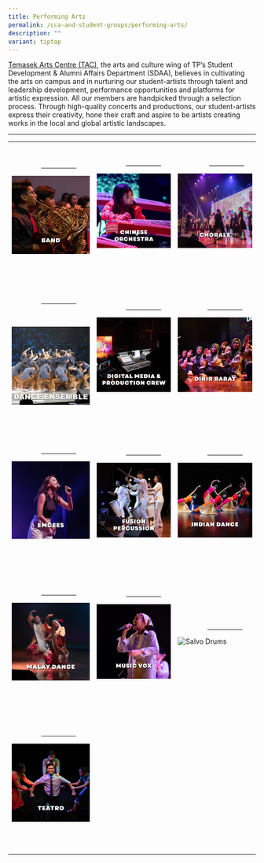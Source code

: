 ```yaml
---
title: Performing Arts
permalink: /cca-and-student-groups/performing-arts/
description: ""
variant: tiptap
---
```

<p><a href="/events/temasek-arts-centre/about-tac" rel="noopener noreferrer nofollow" target="_blank">Temasek Arts Centre (TAC)</a>,
the arts and culture wing of TP’s Student Development &amp; Alumni Affairs
Department (SDAA), believes in cultivating the arts on campus and in nurturing
our student-artists through talent and leadership development, performance
opportunities and platforms for artistic expression. All our members are
handpicked through a selection process. Through high-quality concerts and
productions, our student-artists express their creativity, hone their craft
and aspire to be artists creating works in the local and global artistic
landscapes.</p>
<hr>
<table style="minWidth: 75px">
<colgroup>
<col>
<col>
<col>
</colgroup>
<tbody>
<tr>
<td rowspan="1" colspan="1">
<p>
<br>&nbsp;&nbsp;&nbsp;&nbsp;&nbsp;&nbsp;&nbsp;&nbsp;&nbsp;&nbsp;&nbsp;&nbsp;&nbsp;&nbsp;&nbsp;
<a href="/performing-arts/band/" rel="noopener noreferrer nofollow" target="_blank">&nbsp;&nbsp;&nbsp;&nbsp;&nbsp;&nbsp;&nbsp;&nbsp;&nbsp;&nbsp;&nbsp;&nbsp;&nbsp;&nbsp;&nbsp;&nbsp;&nbsp;&nbsp;&nbsp;</a>
</p>
<div class="isomer-image-wrapper">
<img style="display:block;margin-left:auto;margin-right:auto;" height="auto" width="100%" alt="Band" src="/images/Arts/BAND_button-01.png">
</div>
<p>&nbsp;&nbsp;&nbsp;&nbsp;&nbsp;&nbsp;&nbsp;&nbsp;&nbsp;&nbsp;&nbsp;&nbsp;&nbsp;&nbsp;&nbsp;&nbsp;&nbsp;&nbsp;&nbsp;
&nbsp;&nbsp;&nbsp;&nbsp;&nbsp;&nbsp;&nbsp;&nbsp;&nbsp;&nbsp;&nbsp;&nbsp;&nbsp;&nbsp;&nbsp;&nbsp;&nbsp;&nbsp;&nbsp;&nbsp;&nbsp;</p>
</td>
<td rowspan="1" colspan="1">
<p>
<br>&nbsp;&nbsp;&nbsp;&nbsp;&nbsp;&nbsp;&nbsp;&nbsp;&nbsp;&nbsp;&nbsp;&nbsp;&nbsp;&nbsp;&nbsp;
<a href="/performing-arts/chinese-orchestra/" rel="noopener noreferrer nofollow" target="_blank">&nbsp;&nbsp;&nbsp;&nbsp;&nbsp;&nbsp;&nbsp;&nbsp;&nbsp;&nbsp;&nbsp;&nbsp;&nbsp;&nbsp;&nbsp;&nbsp;&nbsp;&nbsp;&nbsp;</a>
</p>
<div class="isomer-image-wrapper">
<img style="display:block;margin-left:auto;margin-right:auto;" height="auto" width="100%" alt="Chinese Orchestra" src="/images/Arts/CO_button-01.png">
</div>
<p>&nbsp;&nbsp;&nbsp;&nbsp;&nbsp;&nbsp;&nbsp;&nbsp;&nbsp;&nbsp;&nbsp;&nbsp;&nbsp;&nbsp;&nbsp;&nbsp;&nbsp;&nbsp;&nbsp;
&nbsp;&nbsp;&nbsp;&nbsp;&nbsp;&nbsp;&nbsp;&nbsp;&nbsp;&nbsp;&nbsp;&nbsp;&nbsp;&nbsp;&nbsp;
&nbsp;&nbsp;&nbsp;&nbsp;&nbsp;&nbsp;&nbsp;&nbsp;&nbsp;&nbsp;&nbsp;</p>
</td>
<td rowspan="1" colspan="1">
<p>
<br>&nbsp;&nbsp;&nbsp; &nbsp;&nbsp;&nbsp;&nbsp;&nbsp;&nbsp;&nbsp;&nbsp;&nbsp;&nbsp;&nbsp;&nbsp;
<a href="/performing-arts/chorale/" rel="noopener noreferrer nofollow" target="_blank">&nbsp;&nbsp;&nbsp;&nbsp;&nbsp;&nbsp;&nbsp;&nbsp;&nbsp;&nbsp;&nbsp;&nbsp;&nbsp;&nbsp;&nbsp;&nbsp;&nbsp;&nbsp;&nbsp;</a>
</p>
<div class="isomer-image-wrapper">
<img style="display:block;margin-left:auto;margin-right:auto;" height="auto" width="100%" alt="Chorale" src="/images/Arts/CHORALE_button-01.png">
</div>
<p>&nbsp;&nbsp;&nbsp;&nbsp;&nbsp;&nbsp;&nbsp;&nbsp;&nbsp;&nbsp;&nbsp;&nbsp;&nbsp;&nbsp;&nbsp;&nbsp;&nbsp;&nbsp;&nbsp;
&nbsp;&nbsp;&nbsp;&nbsp;&nbsp;&nbsp;&nbsp;&nbsp;&nbsp;&nbsp;&nbsp;&nbsp;&nbsp;&nbsp;&nbsp;
&nbsp;&nbsp;&nbsp;&nbsp;&nbsp;&nbsp;&nbsp;&nbsp;&nbsp;&nbsp;&nbsp;</p>
</td>
</tr>
<tr>
<td rowspan="1" colspan="1">
<p>
<br>&nbsp;&nbsp;&nbsp;&nbsp;&nbsp;&nbsp;&nbsp;&nbsp;&nbsp;&nbsp;&nbsp;&nbsp;&nbsp;&nbsp;&nbsp;
<a href="/performing-arts/dance-ensemble/" rel="noopener noreferrer nofollow" target="_blank">&nbsp;&nbsp;&nbsp;&nbsp;&nbsp;&nbsp;&nbsp;&nbsp;&nbsp;&nbsp;&nbsp;&nbsp;&nbsp;&nbsp;&nbsp;&nbsp;&nbsp;&nbsp;&nbsp;</a>
</p>
<p>&nbsp;&nbsp;&nbsp;&nbsp;&nbsp;&nbsp;&nbsp;&nbsp;&nbsp;&nbsp;&nbsp;&nbsp;&nbsp;&nbsp;&nbsp;&nbsp;&nbsp;&nbsp;&nbsp;
&nbsp;&nbsp;&nbsp;&nbsp;&nbsp;&nbsp;&nbsp;&nbsp;&nbsp;</p>
<div class="isomer-image-wrapper">
<img style="width: 100%" height="auto" width="100%" alt="" src="/images/Arts/Dance_Ensemble.jpg">
</div>
<p>&nbsp;&nbsp;&nbsp;&nbsp;&nbsp;&nbsp; &nbsp;&nbsp;&nbsp;&nbsp;&nbsp;&nbsp;&nbsp;&nbsp;&nbsp;&nbsp;&nbsp;</p>
</td>
<td rowspan="1" colspan="1">
<p>
<br>&nbsp;&nbsp;&nbsp;&nbsp;&nbsp;&nbsp;&nbsp;&nbsp;&nbsp;&nbsp;&nbsp;&nbsp;&nbsp;&nbsp;&nbsp;
<a href="/performing-arts/digital-media-and-production-crew/" rel="noopener noreferrer nofollow" target="_blank">&nbsp;&nbsp;&nbsp;&nbsp;&nbsp;&nbsp;&nbsp;&nbsp;&nbsp;&nbsp;&nbsp;&nbsp;&nbsp;&nbsp;&nbsp;&nbsp;&nbsp;&nbsp;&nbsp;</a>
</p>
<div class="isomer-image-wrapper">
<img style="display:block;margin-left:auto;margin-right:auto;" height="auto" width="100%" alt="Digital Media and Production Crew" src="/images/Arts/DMPC_button-01.png">
</div>
<p>&nbsp;&nbsp;&nbsp;&nbsp;&nbsp;&nbsp;&nbsp;&nbsp;&nbsp;&nbsp;&nbsp;&nbsp;&nbsp;&nbsp;&nbsp;&nbsp;&nbsp;&nbsp;&nbsp;
&nbsp;&nbsp;&nbsp;&nbsp;&nbsp;&nbsp;&nbsp;&nbsp;&nbsp;&nbsp;&nbsp;&nbsp;&nbsp;&nbsp;&nbsp;
&nbsp;&nbsp;&nbsp;&nbsp;&nbsp;&nbsp;&nbsp;&nbsp;&nbsp;&nbsp;&nbsp;</p>
</td>
<td rowspan="1" colspan="1">
<p>
<br>&nbsp;&nbsp;&nbsp;&nbsp;&nbsp;&nbsp;&nbsp;&nbsp;&nbsp;&nbsp;&nbsp;&nbsp;&nbsp;&nbsp;&nbsp;
<a href="/performing-arts/dikir-barat/" rel="noopener noreferrer nofollow" target="_blank">&nbsp;&nbsp;&nbsp;&nbsp;&nbsp;&nbsp;&nbsp;&nbsp;&nbsp;&nbsp;&nbsp;&nbsp;&nbsp;&nbsp;&nbsp;&nbsp;&nbsp;&nbsp;&nbsp;</a>
</p>
<div class="isomer-image-wrapper">
<img style="display:block;margin-left:auto;margin-right:auto;" height="auto" width="100%" alt="Dikir Barat" src="/images/Arts/DK_button-01.png">
</div>
<p>&nbsp;&nbsp;&nbsp;&nbsp;&nbsp;&nbsp;&nbsp;&nbsp;&nbsp;&nbsp;&nbsp;&nbsp;&nbsp;&nbsp;&nbsp;&nbsp;&nbsp;&nbsp;&nbsp;
&nbsp;&nbsp;&nbsp;&nbsp;&nbsp;&nbsp;&nbsp;&nbsp;&nbsp;&nbsp;&nbsp;&nbsp;&nbsp;&nbsp;&nbsp;
&nbsp;&nbsp;&nbsp;&nbsp;&nbsp;&nbsp;&nbsp;&nbsp;&nbsp;&nbsp;&nbsp;</p>
</td>
</tr>
<tr>
<td rowspan="1" colspan="1">
<p>
<br>&nbsp;&nbsp;&nbsp;&nbsp;&nbsp;&nbsp;&nbsp;&nbsp;&nbsp;&nbsp;&nbsp;&nbsp;&nbsp;&nbsp;&nbsp;
<a href="/performing-arts/emcees/" rel="noopener noreferrer nofollow" target="_blank">&nbsp;&nbsp;&nbsp;&nbsp;&nbsp;&nbsp;&nbsp;&nbsp;&nbsp;&nbsp;&nbsp;&nbsp;&nbsp;&nbsp;&nbsp;&nbsp;&nbsp;&nbsp;&nbsp;</a>
</p>
<div class="isomer-image-wrapper">
<img style="display:block;margin-left:auto;margin-right:auto;" height="auto" width="100%" alt="TP Emcees" src="/images/Arts/EMCEES_button-01-v2.png">
</div>
<p>&nbsp;&nbsp;&nbsp;&nbsp;&nbsp;&nbsp;&nbsp;&nbsp;&nbsp;&nbsp;&nbsp;&nbsp;&nbsp;&nbsp;&nbsp;&nbsp;&nbsp;&nbsp;&nbsp;
&nbsp;&nbsp;&nbsp;&nbsp;&nbsp;&nbsp;&nbsp;&nbsp;&nbsp;&nbsp;&nbsp;&nbsp;&nbsp;&nbsp;&nbsp;
&nbsp;&nbsp;&nbsp;&nbsp;&nbsp;&nbsp;&nbsp;&nbsp;&nbsp;&nbsp;&nbsp;</p>
</td>
<td rowspan="1" colspan="1">
<p>
<br>&nbsp;&nbsp;&nbsp;&nbsp;&nbsp;&nbsp;&nbsp;&nbsp;&nbsp;&nbsp;&nbsp;&nbsp;&nbsp;&nbsp;&nbsp;
<a href="/performing-arts/fusion-percussion/" rel="noopener noreferrer nofollow" target="_blank">&nbsp;&nbsp;&nbsp;&nbsp;&nbsp;&nbsp;&nbsp;&nbsp;&nbsp;&nbsp;&nbsp;&nbsp;&nbsp;&nbsp;&nbsp;&nbsp;&nbsp;&nbsp;&nbsp;</a>
</p>
<div class="isomer-image-wrapper">
<img style="display:block;margin-left:auto;margin-right:auto;" height="auto" width="100%" alt="Fusion Percussion" src="/images/Arts/FP_button-02.png">
</div>
<p>&nbsp;&nbsp;&nbsp;&nbsp;&nbsp;&nbsp;&nbsp;&nbsp;&nbsp;&nbsp;&nbsp;&nbsp;&nbsp;&nbsp;&nbsp;&nbsp;&nbsp;&nbsp;&nbsp;
&nbsp;&nbsp;&nbsp;&nbsp;&nbsp;&nbsp;&nbsp;&nbsp;&nbsp;&nbsp;&nbsp;&nbsp;&nbsp;&nbsp;&nbsp;
&nbsp;&nbsp;&nbsp;&nbsp;&nbsp;&nbsp;&nbsp;&nbsp;&nbsp;&nbsp;&nbsp;</p>
</td>
<td rowspan="1" colspan="1">
<p>
<br>&nbsp;&nbsp;&nbsp;&nbsp;&nbsp;&nbsp;&nbsp;&nbsp;&nbsp;&nbsp;&nbsp;&nbsp;&nbsp;&nbsp;&nbsp;
<a href="/performing-arts/indian-dance/" rel="noopener noreferrer nofollow" target="_blank">&nbsp;&nbsp;&nbsp;&nbsp;&nbsp;&nbsp;&nbsp;&nbsp;&nbsp;&nbsp;&nbsp;&nbsp;&nbsp;&nbsp;&nbsp;&nbsp;&nbsp;&nbsp;&nbsp;</a>
</p>
<div class="isomer-image-wrapper">
<img style="display:block;margin-left:auto;margin-right:auto;" height="auto" width="100%" alt="Indian Dance" src="/images/Arts/IDG_button-01.png">
</div>
<p>&nbsp;&nbsp;&nbsp;&nbsp;&nbsp;&nbsp;&nbsp;&nbsp;&nbsp;&nbsp;&nbsp;&nbsp;&nbsp;&nbsp;&nbsp;&nbsp;&nbsp;&nbsp;&nbsp;
&nbsp;&nbsp;&nbsp;&nbsp;&nbsp;&nbsp;&nbsp;&nbsp;&nbsp;&nbsp;&nbsp;&nbsp;&nbsp;&nbsp;&nbsp;
&nbsp;&nbsp;&nbsp;&nbsp;&nbsp;&nbsp;&nbsp;&nbsp;&nbsp;&nbsp;&nbsp;</p>
</td>
</tr>
<tr>
<td rowspan="1" colspan="1">
<p>
<br>&nbsp;&nbsp;&nbsp;&nbsp;&nbsp;&nbsp;&nbsp;&nbsp;&nbsp;&nbsp;&nbsp;&nbsp;&nbsp;&nbsp;&nbsp;
<a href="/performing-arts/malay-dance/" rel="noopener noreferrer nofollow" target="_blank">&nbsp;&nbsp;&nbsp;&nbsp;&nbsp;&nbsp;&nbsp;&nbsp;&nbsp;&nbsp;&nbsp;&nbsp;&nbsp;&nbsp;&nbsp;&nbsp;&nbsp;&nbsp;&nbsp;</a>
</p>
<div class="isomer-image-wrapper">
<img style="display:block;margin-left:auto;margin-right:auto;" height="auto" width="100%" alt="Malay Dance" src="/images/Arts/MDG_button-01.png">
</div>
<p>&nbsp;&nbsp;&nbsp;&nbsp;&nbsp;&nbsp;&nbsp;&nbsp;&nbsp;&nbsp;&nbsp;&nbsp;&nbsp;&nbsp;&nbsp;&nbsp;&nbsp;&nbsp;&nbsp;
&nbsp;&nbsp;&nbsp;&nbsp;&nbsp; &nbsp;&nbsp;&nbsp;&nbsp;&nbsp;&nbsp;&nbsp;&nbsp;&nbsp;&nbsp;&nbsp;&nbsp;&nbsp;&nbsp;&nbsp;&nbsp;&nbsp;&nbsp;&nbsp;&nbsp;&nbsp;</p>
</td>
<td rowspan="1" colspan="1">
<p>
<br>&nbsp;&nbsp;&nbsp;&nbsp;&nbsp;&nbsp;&nbsp;&nbsp;&nbsp;&nbsp;&nbsp;&nbsp;&nbsp;&nbsp;&nbsp;
<a href="/performing-arts/music-vox/" rel="noopener noreferrer nofollow" target="_blank">&nbsp;&nbsp;&nbsp;&nbsp;&nbsp;&nbsp;&nbsp;&nbsp;&nbsp;&nbsp;&nbsp;&nbsp;&nbsp;&nbsp;&nbsp;&nbsp;&nbsp;&nbsp;&nbsp;</a>
</p>
<div class="isomer-image-wrapper">
<img style="display:block;margin-left:auto;margin-right:auto;" height="auto" width="100%" alt="Music Vox" src="/images/Arts/MV_button-01.png">
</div>
<p>&nbsp;&nbsp;&nbsp;&nbsp;&nbsp;&nbsp;&nbsp;&nbsp;&nbsp;&nbsp;&nbsp;&nbsp;&nbsp;&nbsp;&nbsp;&nbsp;&nbsp;&nbsp;&nbsp;
&nbsp;&nbsp;&nbsp;&nbsp;&nbsp;&nbsp;&nbsp;&nbsp;&nbsp;&nbsp;&nbsp;&nbsp;&nbsp;&nbsp;&nbsp;
&nbsp;&nbsp;&nbsp;&nbsp;&nbsp;&nbsp;&nbsp;&nbsp;&nbsp;&nbsp;&nbsp;</p>
</td>
<td rowspan="1" colspan="1">
<p>
<br>&nbsp;&nbsp;&nbsp;&nbsp;&nbsp;&nbsp;&nbsp;&nbsp;&nbsp;&nbsp;&nbsp;&nbsp;&nbsp;&nbsp;&nbsp;
<a href="/performing-arts/salvo-drums/" rel="noopener noreferrer nofollow" target="_blank">&nbsp;&nbsp;&nbsp;&nbsp;&nbsp;&nbsp;&nbsp;&nbsp;&nbsp;&nbsp;&nbsp;&nbsp;&nbsp;&nbsp;&nbsp;&nbsp;&nbsp;&nbsp;&nbsp;</a>
</p>
<div class="isomer-image-wrapper">
<img style="display:block;margin-left:auto;margin-right:auto;" height="auto" width="100%" alt="Salvo Drums" src="https://hosting.photobucket.com/images/i/tracyng81/Salvo_Drums_2.jpg?width=590&amp;height=590&amp;fit=bounds">
</div>
<p>&nbsp;&nbsp;&nbsp;&nbsp;&nbsp;&nbsp;&nbsp;&nbsp;&nbsp;&nbsp;&nbsp;&nbsp;&nbsp;&nbsp;&nbsp;&nbsp;&nbsp;&nbsp;&nbsp;
&nbsp;&nbsp;&nbsp;&nbsp;&nbsp;&nbsp;&nbsp;&nbsp;&nbsp;&nbsp;&nbsp;&nbsp;&nbsp;&nbsp;&nbsp;
&nbsp;&nbsp;&nbsp;&nbsp;&nbsp;&nbsp;&nbsp;&nbsp;&nbsp;&nbsp;&nbsp;</p>
</td>
</tr>
<tr>
<td rowspan="1" colspan="1">
<p>
<br>&nbsp;&nbsp;&nbsp;&nbsp;&nbsp;&nbsp;&nbsp;&nbsp;&nbsp;&nbsp;&nbsp;&nbsp;&nbsp;&nbsp;&nbsp;
<a href="/performing-arts/teatro/" rel="noopener noreferrer nofollow" target="_blank">&nbsp;&nbsp;&nbsp;&nbsp;&nbsp;&nbsp;&nbsp;&nbsp;&nbsp;&nbsp;&nbsp;&nbsp;&nbsp;&nbsp;&nbsp;&nbsp;&nbsp;&nbsp;&nbsp;</a>
</p>
<div class="isomer-image-wrapper">
<img style="display:block;margin-left:auto;margin-right:auto;" height="auto" width="100%" alt="Teatro" src="/images/Arts/TEATRO_button-01.png">
</div>
<p>&nbsp;&nbsp;&nbsp;&nbsp;&nbsp;&nbsp;&nbsp;&nbsp;&nbsp; &nbsp;&nbsp;&nbsp;&nbsp;&nbsp;&nbsp;&nbsp;&nbsp;&nbsp;&nbsp;
&nbsp;&nbsp;&nbsp;&nbsp;&nbsp;&nbsp;&nbsp;&nbsp;&nbsp;&nbsp;&nbsp;&nbsp;&nbsp;&nbsp;&nbsp;
&nbsp;&nbsp;&nbsp;&nbsp;&nbsp;&nbsp;&nbsp;&nbsp;&nbsp;&nbsp;&nbsp;</p>
</td>
<td rowspan="1" colspan="1">
<p></p>
</td>
<td rowspan="1" colspan="1">
<p></p>
</td>
</tr>
</tbody>
</table>
<p></p>
